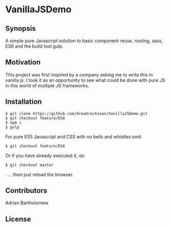 # VanillaJSDemo

## Synopsis

A simple pure Javascript solution to basic component reuse, routing, sass, ES6 and the build tool gulp.

## Motivation

This project was first inspired by a company asking me to write this in vanilla js.  I took it as an opportunity to see what could be done with pure JS in this world of multiple JS frameworks.

## Installation

```
$ git clone https://github.com/dreadrocksean/VanillaJSDemo.git
$ git checkout feature/ES6
$ npm i
$ gulp
```

For pure ES5 Javascript and CSS with no bells and whistles omit
```
$ git checkout feature/ES6
```
Or if you have already executed it, do
```
$ git checkout master
```
. . . then just reload the browser.


## Contributors

Adrian Bartholomew

## License